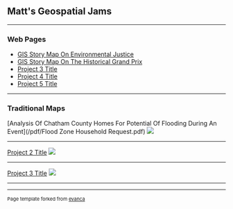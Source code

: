 ## Matt's Geospatial Jams

---

### Web Pages 

- [GIS Story Map On Environmental Justice](https://storymaps.arcgis.com/stories/71792d68234f4f00982a97158a12d2a9)
- [GIS Story Map On The Historical Grand Prix](https://storymaps.arcgis.com/stories/b1fca75c63e944f8979bdfc74952f26a)
- [Project 3 Title](http://example.com/)
- [Project 4 Title](http://example.com/)
- [Project 5 Title](http://example.com/)

---

### Traditional Maps

[Analysis Of Chatham County Homes For Potential Of Flooding During An Event](/pdf/Flood Zone Household Request.pdf)
<img src="pdf/Flood Zone Household Request.pdf?raw=true"/>

---
[Project 2 Title](/pdf/sample_presentation.pdf)
<img src="images/dummy_thumbnail.jpg?raw=true"/>

---
[Project 3 Title](http://example.com/)
<img src="images/dummy_thumbnail.jpg?raw=true"/>

---




---
<p style="font-size:11px">Page template forked from <a href="https://github.com/evanca/quick-portfolio">evanca</a></p>
<!-- Remove above link if you don't want to attibute -->
